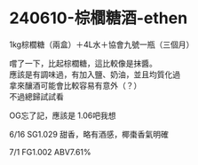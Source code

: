 240610-棕櫚糖酒-ethen
===
1kg棕櫚糖（兩盒）＋4L水＋協會九號一瓶（三個月）

嚐了一下，比起棕櫚糖，這比較像是抹醬。   
應該是有調味過，有加入鹽、奶油，並且均質化過   
拿來釀酒可能會比較容易有意外（？）   
不過總歸試試看

OG忘了記，應該是 1.06吧我想

6/16 SG1.029 甜香，略有酒感，椰棗香氣明確

7/1 FG1.002 ABV7.61%